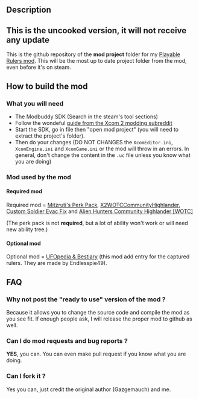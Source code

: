 ## Description

## This is the uncooked version, it will not receive any update

This is the github repository of the **mod project** folder for my [Playable Rulers mod](https://steamcommunity.com/sharedfiles/filedetails/?id=2823002635). 
This will be the most up to date project folder from the mod, even before it's on steam.

## How to build the mod

### What you will need

- The Modbuddy SDK (Search in the steam's tool sections)
- Follow the wondeful [guide from the Xcom 2 modding subreddit](https://www.reddit.com/r/xcom2mods/wiki/firsttime#wiki_how_to_install_and_set_up_xcom_2_wotc_sdk)
- Start the SDK, go in file then "open mod project" (you will need to extract the project's folder).
- Then do your changes (DO NOT CHANGES the `XcomEditor.ini`, `XcomEngine.ini` and `XcomGame.ini` or the mod will throw in an errors. In general, don't change the content in the `.uc` file unless you know what you are doing)

### Mod used by the mod

#### Required mod

Required mod = [Mitzruti's Perk Pack](https://steamcommunity.com/sharedfiles/filedetails/?id=1561030099), [X2WOTCCommunityHighlander](https://steamcommunity.com/workshop/filedetails/?id=1134256495), [Custom Soldier Evac Fix](https://steamcommunity.com/sharedfiles/filedetails/?id=1124713229) and [Alien Hunters Community Highlander [WOTC]](https://steamcommunity.com/sharedfiles/filedetails/?id=2534737016)

(The perk pack is not **required**, but a lot of ability won't work or will need new ability tree.)

#### Optional mod

Optional mod = [UFOpedia & Bestiary](https://steamcommunity.com/sharedfiles/filedetails/?id=2819129273) (this mod add entry for the captured rulers. They are made by Endlesspie49).

## FAQ

### Why not post the "ready to use" version of the mod ?
Because it allows you to change the source code and compile the mod as you see fit. If enough people ask, I will release the proper mod to github as well.

### Can I do mod requests and bug reports ?
**YES**, you can. You can even make pull request if you know what you are doing.

### Can I fork it ?
Yes you can, just credit the original author (Gazgemauch) and me.
